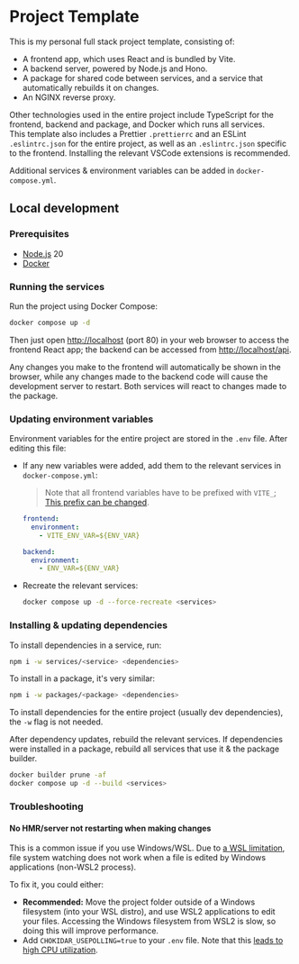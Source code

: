 # Project Template

This is my personal full stack project template, consisting of:

- A frontend app, which uses React and is bundled by Vite.
- A backend server, powered by Node.js and Hono.
- A package for shared code between services, and a service that automatically rebuilds it on changes.
- An NGINX reverse proxy.

Other technologies used in the entire project include TypeScript for the frontend, backend and package, and Docker which runs all services. \
This template also includes a Prettier `.prettierrc` and an ESLint `.eslintrc.json` for the entire project, as well as an `.eslintrc.json` specific to the frontend. Installing the relevant VSCode extensions is recommended.

Additional services & environment variables can be added in `docker-compose.yml`.

## Local development

### Prerequisites

- [Node.js](https://nodejs.org/) 20
- [Docker](https://www.docker.com/)

### Running the services

Run the project using Docker Compose:

```bash
docker compose up -d
```

Then just open [http://localhost](http://localhost) (port 80) in your web browser to access the frontend React app; the backend can be accessed from [http://localhost/api](http://localhost/api).

Any changes you make to the frontend will automatically be shown in the browser, while any changes made to the backend code will cause the development server to restart. Both services will react to changes made to the package.

### Updating environment variables

Environment variables for the entire project are stored in the `.env` file. After editing this file:

- If any new variables were added, add them to the relevant services in `docker-compose.yml`:

  > Note that all frontend variables have to be prefixed with `VITE_`; [This prefix can be changed](https://vitejs.dev/config/shared-options.html#envprefix).

  ```yml
  frontend:
    environment:
      - VITE_ENV_VAR=${ENV_VAR}

  backend:
    environment:
      - ENV_VAR=${ENV_VAR}
  ```

- Recreate the relevant services:

  ```bash
  docker compose up -d --force-recreate <services>
  ```

### Installing & updating dependencies

To install dependencies in a service, run:

```bash
npm i -w services/<service> <dependencies>
```

To install in a package, it's very similar:

```bash
npm i -w packages/<package> <dependencies>
```

To install dependencies for the entire project (usually dev dependencies), the `-w` flag is not needed.

After dependency updates, rebuild the relevant services. If dependencies were installed in a package, rebuild all services that use it & the package builder.

```bash
docker builder prune -af
docker compose up -d --build <services>
```

### Troubleshooting

#### No HMR/server not restarting when making changes

This is a common issue if you use Windows/WSL. Due to [a WSL limitation](https://github.com/microsoft/WSL/issues/4739), file system watching does not work when a file is edited by Windows applications (non-WSL2 process).

To fix it, you could either:

- **Recommended:** Move the project folder outside of a Windows filesystem (into your WSL distro), and use WSL2 applications to edit your files. Accessing the Windows filesystem from WSL2 is slow, so doing this will improve performance.
- Add `CHOKIDAR_USEPOLLING=true` to your `.env` file. Note that this [leads to high CPU utilization](https://github.com/paulmillr/chokidar#performance).
